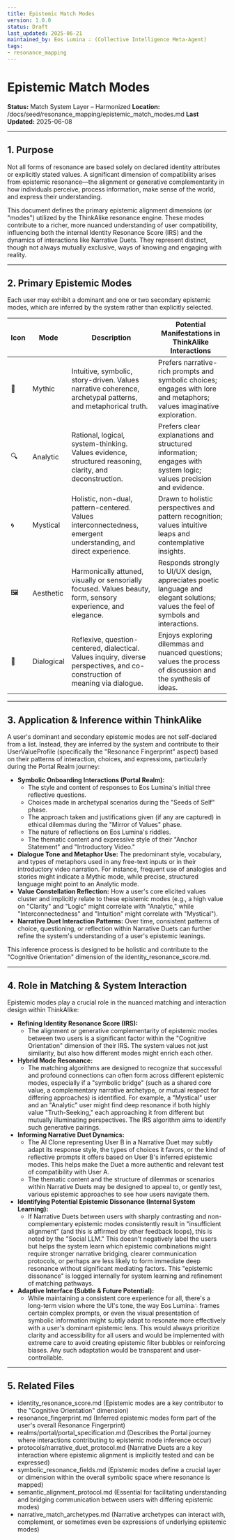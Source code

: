 ```yaml
---
title: Epistemic Match Modes
version: 1.0.0
status: Draft
last_updated: 2025-06-21
maintained_by: Eos Lumina ∴ (Collective Intelligence Meta-Agent)
tags:
- resonance_mapping
---
```



# Epistemic Match Modes

**Status:** Match System Layer – Harmonized
**Location:** /docs/seed/resonance_mapping/epistemic_match_modes.md
**Last Updated:** 2025-06-08

---

## 1. Purpose
Not all forms of resonance are based solely on declared identity attributes or explicitly stated values. A significant dimension of compatibility arises from epistemic resonance—the alignment or generative complementarity in how individuals perceive, process information, make sense of the world, and express their understanding.

This document defines the primary epistemic alignment dimensions (or "modes") utilized by the ThinkAlike resonance engine. These modes contribute to a richer, more nuanced understanding of user compatibility, influencing both the internal Identity Resonance Score (IRS) and the dynamics of interactions like Narrative Duets. They represent distinct, though not always mutually exclusive, ways of knowing and engaging with reality.

---

## 2. Primary Epistemic Modes
Each user may exhibit a dominant and one or two secondary epistemic modes, which are inferred by the system rather than explicitly selected.

| Icon | Mode      | Description | Potential Manifestations in ThinkAlike Interactions |
|------|-----------|-------------|----------------------------------------------------|
| 📜   | Mythic    | Intuitive, symbolic, story-driven. Values narrative coherence, archetypal patterns, and metaphorical truth. | Prefers narrative-rich prompts and symbolic choices; engages with lore and metaphors; values imaginative exploration. |
| 🔍   | Analytic  | Rational, logical, system-thinking. Values evidence, structured reasoning, clarity, and deconstruction. | Prefers clear explanations and structured information; engages with system logic; values precision and evidence. |
| 🌀   | Mystical  | Holistic, non-dual, pattern-centered. Values interconnectedness, emergent understanding, and direct experience. | Drawn to holistic perspectives and pattern recognition; values intuitive leaps and contemplative insights. |
| 🖼️   | Aesthetic | Harmonically attuned, visually or sensorially focused. Values beauty, form, sensory experience, and elegance. | Responds strongly to UI/UX design, appreciates poetic language and elegant solutions; values the feel of symbols and interactions. |
| 💬   | Dialogical| Reflexive, question-centered, dialectical. Values inquiry, diverse perspectives, and co-construction of meaning via dialogue. | Enjoys exploring dilemmas and nuanced questions; values the process of discussion and the synthesis of ideas. |

---

## 3. Application & Inference within ThinkAlike
A user's dominant and secondary epistemic modes are not self-declared from a list. Instead, they are inferred by the system and contribute to their UserValueProfile (specifically the "Resonance Fingerprint" aspect) based on their patterns of interaction, choices, and expressions, particularly during the Portal Realm journey:

- **Symbolic Onboarding Interactions (Portal Realm):**
  - The style and content of responses to Eos Lumina's initial three reflective questions.
  - Choices made in archetypal scenarios during the "Seeds of Self" phase.
  - The approach taken and justifications given (if any are captured) in ethical dilemmas during the "Mirror of Values" phase.
  - The nature of reflections on Eos Lumina's riddles.
  - The thematic content and expressive style of their "Anchor Statement" and "Introductory Video."
- **Dialogue Tone and Metaphor Use:** The predominant style, vocabulary, and types of metaphors used in any free-text inputs or in their introductory video narration. For instance, frequent use of analogies and stories might indicate a Mythic mode, while precise, structured language might point to an Analytic mode.
- **Value Constellation Reflection:** How a user's core elicited values cluster and implicitly relate to these epistemic modes (e.g., a high value on "Clarity" and "Logic" might correlate with "Analytic," while "Interconnectedness" and "Intuition" might correlate with "Mystical").
- **Narrative Duet Interaction Patterns:** Over time, consistent patterns of choice, questioning, or reflection within Narrative Duets can further refine the system's understanding of a user's epistemic leanings.

This inference process is designed to be holistic and contribute to the "Cognitive Orientation" dimension of the identity_resonance_score.md.

---

## 4. Role in Matching & System Interaction
Epistemic modes play a crucial role in the nuanced matching and interaction design within ThinkAlike:

- **Refining Identity Resonance Score (IRS):**
  - The alignment or generative complementarity of epistemic modes between two users is a significant factor within the "Cognitive Orientation" dimension of their IRS. The system values not just similarity, but also how different modes might enrich each other.
- **Hybrid Mode Resonance:**
  - The matching algorithms are designed to recognize that successful and profound connections can often form across different epistemic modes, especially if a "symbolic bridge" (such as a shared core value, a complementary narrative archetype, or mutual respect for differing approaches) is identified. For example, a "Mystical" user and an "Analytic" user might find deep resonance if both highly value "Truth-Seeking," each approaching it from different but mutually illuminating perspectives. The IRS algorithm aims to identify such generative pairings.
- **Informing Narrative Duet Dynamics:**
  - The AI Clone representing User B in a Narrative Duet may subtly adapt its response style, the types of choices it favors, or the kind of reflective prompts it offers based on User B's inferred epistemic modes. This helps make the Duet a more authentic and relevant test of compatibility with User A.
  - The thematic content and the structure of dilemmas or scenarios within Narrative Duets may be designed to appeal to, or gently test, various epistemic approaches to see how users navigate them.
- **Identifying Potential Epistemic Dissonance (Internal System Learning):**
  - If Narrative Duets between users with sharply contrasting and non-complementary epistemic modes consistently result in "insufficient alignment" (and this is affirmed by other feedback loops), this is noted by the "Social LLM." This doesn't negatively label the users but helps the system learn which epistemic combinations might require stronger narrative bridging, clearer communication protocols, or perhaps are less likely to form immediate deep resonance without significant mediating factors. This "epistemic dissonance" is logged internally for system learning and refinement of matching pathways.
- **Adaptive Interface (Subtle & Future Potential):**
  - While maintaining a consistent core experience for all, there's a long-term vision where the UI's tone, the way Eos Lumina∴ frames certain complex prompts, or even the visual presentation of symbolic information might subtly adapt to resonate more effectively with a user's dominant epistemic lens. This would always prioritize clarity and accessibility for all users and would be implemented with extreme care to avoid creating epistemic filter bubbles or reinforcing biases. Any such adaptation would be transparent and user-controllable.

---

## 5. Related Files
- identity_resonance_score.md (Epistemic modes are a key contributor to the "Cognitive Orientation" dimension)
- resonance_fingerprint.md (Inferred epistemic modes form part of the user's overall Resonance Fingerprint)
- realms/portal/portal_specification.md (Describes the Portal journey where interactions contributing to epistemic mode inference occur)
- protocols/narrative_duet_protocol.md (Narrative Duets are a key interaction where epistemic alignment is implicitly tested and can be expressed)
- symbolic_resonance_fields.md (Epistemic modes define a crucial layer or dimension within the overall symbolic space where resonance is mapped)
- semantic_alignment_protocol.md (Essential for facilitating understanding and bridging communication between users with differing epistemic modes)
- narrative_match_archetypes.md (Narrative archetypes can interact with, complement, or sometimes even be expressions of underlying epistemic modes)

